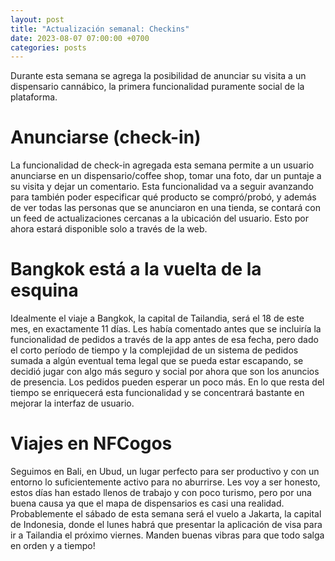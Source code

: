 ```yaml
---
layout: post
title: "Actualización semanal: Checkins"
date: 2023-08-07 07:00:00 +0700
categories: posts
---
```


Durante esta semana se agrega la posibilidad de anunciar su visita a un dispensario cannábico, la primera funcionalidad puramente social de la plataforma.

# Anunciarse (check-in)

La funcionalidad de check-in agregada esta semana permite a un usuario anunciarse en un dispensario/coffee shop, tomar una foto, dar un puntaje a su visita y dejar un comentario. Esta funcionalidad va a seguir avanzando para también poder especificar qué producto se compró/probó, y además de ver todas las personas que se anunciaron en una tienda, se contará con un feed de actualizaciones cercanas a la ubicación del usuario. Esto por ahora estará disponible solo a través de la web.

# Bangkok está a la vuelta de la esquina

Idealmente el viaje a Bangkok, la capital de Tailandia, será el 18 de este mes, en exactamente 11 días. Les había comentado antes que se incluiría la funcionalidad de pedidos a través de la app antes de esa fecha, pero dado el corto período de tiempo y la complejidad de un sistema de pedidos sumada a algún eventual tema legal que se pueda estar escapando, se decidió jugar con algo más seguro y social por ahora que son los anuncios de presencia. Los pedidos pueden esperar un poco más. En lo que resta del tiempo se enriquecerá esta funcionalidad y se concentrará bastante en mejorar la interfaz de usuario.

# Viajes en NFCogos

Seguimos en Bali, en Ubud, un lugar perfecto para ser productivo y con un entorno lo suficientemente activo para no aburrirse. Les voy a ser honesto, estos días han estado llenos de trabajo y con poco turismo, pero por una buena causa ya que el mapa de dispensarios es casi una realidad. Probablemente el sábado de esta semana será el vuelo a Jakarta, la capital de Indonesia, donde el lunes habrá que presentar la aplicación de visa para ir a Tailandia el próximo viernes. Manden buenas vibras para que todo salga en orden y a tiempo!
